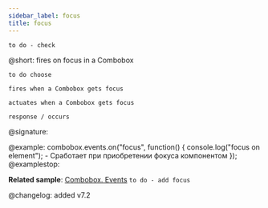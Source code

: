 ```yaml
---
sidebar_label: focus
title: focus
---          
```


`to do - check`

@short: fires on focus in a Combobox

```
to do choose

fires when a Combobox gets focus

actuates when a Combobox gets focus 

response / occurs
```

@signature: 

@example:
combobox.events.on("focus", function() {
    console.log("focus on element"); - Сработает при приобретении фокуса компонентом
});
@examplestop:

**Related sample**: [Combobox. Events](https://snippet.dhtmlx.com/n70eqx5l) `to do - add focus`

@changelog: added v7.2
